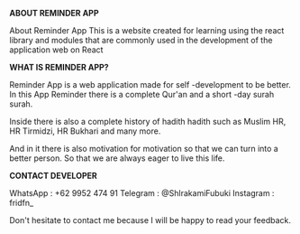 **ABOUT REMINDER APP**

About Reminder App This is a website created for learning using the react library and modules that are commonly used in the development of the application web on React

**WHAT IS REMINDER APP?**

Reminder App is a web application made for self -development to be better. In this App Reminder there is a complete Qur'an and a short -day surah surah.

Inside there is also a complete history of hadith hadith such as Muslim HR, HR Tirmidzi, HR Bukhari and many more.

And in it there is also motivation for motivation so that we can turn into a better person. So that we are always eager to live this life.


**CONTACT DEVELOPER**

WhatsApp : +62 9952 474 91
Telegram : @ShlrakamiFubuki
Instagram : fridfn_


Don't hesitate to contact me because I will be happy to read your feedback.

